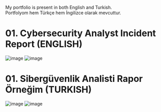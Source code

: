 
My portfolio is present in both English and Turkish. <br>
Portfolyom hem Türkçe hem İngilizce olarak mevcuttur.

# 01. Cybersecurity Analyst Incident Report (ENGLISH)
![image](https://github.com/user-attachments/assets/f18e0757-4b06-4f59-a3c5-23bccbcca42f)
![image](https://github.com/user-attachments/assets/54b8c59a-c239-44d2-b392-ed1cc09aeede)


# 01. Sibergüvenlik Analisti Rapor Örneğim (TURKISH)
![image](https://github.com/user-attachments/assets/42794544-c8c9-4c48-aae8-0761feefc781)
![image](https://github.com/user-attachments/assets/8ca9d8b2-fb26-4160-bcd4-f979a74e0d4b)
